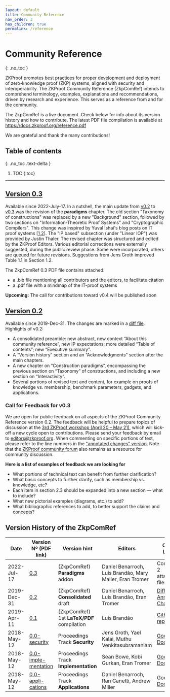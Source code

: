 ```yaml
---
layout: default
title: Community Reference
nav_order: 3
has_children: true
permalink: /reference
---
```


# Community Reference
{: .no_toc }

ZKProof promotes best practices for proper development and deployment of zero-knowledge proof (ZKP) systems, aligned with security and interoperability. The ZKProof Community Reference (ZkpComRef) intends to comprehend terminology, examples, explanations and recommendations, driven by research and experience. This serves as a reference from and for the community. 


The ZkpComRef is a live document. Check below for info about its version history and how to contribute. The latest PDF file compilation is available at https://docs.zkproof.org/reference.pdf

We are grateful and thank the many contributions!


## Table of contents
{: .no_toc .text-delta }

1. TOC
{:toc}

---

## [Version 0.3](/pages/reference/versions/ZkpComRef-0-3.pdf)

Available since 2022-July-17. In a nutshell, the main update from [v0.2](/pages/reference/versions/ZkpComRef-0-2.pdf) to [v0.3](/pages/reference/versions/ZkpComRef-0-3.pdf) was the revision of the **paradigms** chapter. The old section "Taxonomy of constructions" was replaced by a new "Background" section, followed by two sections on "Information-Theoretic Proof Systems" and "Cryptographic Compilers". This change was inspired by Yuval Ishai's blog posts on IT proof systems [[1]([1](https://zkproof.org/2020/08/12/information-theoretic-proof-systems/)),[2](https://zkproof.org/2020/10/15/information-theoretic-proof-systems-part-ii/)]. The "IP based" subsection (under "Linear IOP") was provided by Justin Thaler. The revised chapter was structured and edited by the ZKProof Editors. Various editorial corrections were externally suggested, during the public review phase. Some were incorporated, others are queued for future revisions. Suggestions from Jens Groth improved Table 1.1 in Section 1.2.



The ZkpComRef 0.3 PDF file contains attached:
- a .bib file mentioning all contributors and the editors, to facilitate citation
- a .pdf file with a mindmap of the IT-proof systems

**Upcoming:** The call for contributions toward v0.4 will be published soon


## [Version 0.2](/pages/reference/versions/ZkpComRef-0-2.pdf)

Available since 2019-Dec-31. The changes are marked in a [diff file](/pages/reference/diffs/diff-v0.2-from-v0.1.pdf). Highlights of v0.2:
- A consolidated preamble: new abstract, new context “About this community reference”, new IP expectations; more detailed “Table of contents”; new “Executive summary”.
- A “Version history” section and an “Acknowledgments” section after the main chapters.
- A new chapter on “Construction paradigms”, encompassing the previous section on “Taxonomy” of constructions, and including a new section on “Interactivity”.
- Several portions of revised text and content, for example on proofs of knowledge vs. membership, benchmark parameters, gadgets, and applications.


### Call for Feedback for v0.3
  
We are open for public feedback on all aspects of the ZKProof Community Reference version 0.2. The feedback will be helpful to prepare topics of discussion at the [3rd ZKProof workshop (April 20 – May 21)](https://zkproof.org/events/workshop3), which will kick-off a new cycle open to contributions. Please send your feedback by email to [editors@zkproof.org](mailto:editors@zkproof.org). When commenting on specific portions of text, please refer to the line numbers in the ["annotated changes" version](/pages/reference/diffs/changes-v0.2-from-v0.1.pdf). Note that the [ZKProof community forum](https://community.zkproof.org) also remains as a resource for community discussion.

**Here is a list of examples of feedback we are looking for**

- What portions of technical text can benefit from further clarification?
- What basic concepts to further clarify, such as membership vs. knowledge, etc?
- Each item in section 2.3 should be expanded into a new section — what to include?
- What new pictorial examples (diagrams, etc.) to add?
- What bibliographic references to add, to better support the claims and concepts?


## Version History of the ZkpComRef


Date | Version Nº (PDF link) | Version hint | Editors | Other Links
-----|---------|-------|---------|---------
2022-Jul-17 |  [0.3](/pages/reference/versions/ZkpComRef-0-3.pdf) | (ZkpComRef) **Paradigms** addon | Daniel Benarroch, Luís Brandão, Mary Maller, Eran Tromer | Contains 2 attached files
2019-Dec-31 | [0.2](/pages/reference/versions/ZkpComRef-0-2.pdf) | (ZkpComRef) **Consolidated** draft | Daniel Benarroch, Luís Brandão, Eran Tromer | [Diff PDF](/pages/reference/diffs/diff-v0.2-from-v0.1.pdf) & [Annotated Changes](/pages/reference/difs/changes-v0.2-from-v0.1.pdf)
2019-Apr-11 | [0.1](/pages/reference/versions/ZkpComRef-0-1.pdf) | (ZkpComRef) 1st **LaTeX/PDF** compilation | Luís Brandão | [GitHub repo](https://github.com/zkpstandard/zkreference)
2018-May-12 | [0.0-security](/pages/reference/versions/zkproof-security-20180801.pdf) | Proceedings Track **Security**  | Jens Groth, Yael Kalai, Muthu Venkitasubramaniam | [Google Doc](https://docs.google.com/document/d/1uXKovVpYuXRybCpFH97iMm9IVhzr2zfWCzrVm9jl5JA/edit?usp=sharing)
2018-May-12 |  [0.0-imple-mentation](/pages/reference/versions/zkproof-implementation-20180801.pdf) | Proceedings Track **Implementation** | Sean Bowe, Kobi Gurkan, Eran Tromer | [Google Doc](https://docs.google.com/document/d/1gcSXlQp1NOSza-8dBczL3X0KbLNvsYn4JXbpDMhUF2c/edit?usp=sharing)
2018-May-12 | [0.0-appli-cations](/pages/reference/versions/zkproof-applications-20180801.pdf) | Proceedings Track **Applications**  | Daniel Benarroch, Ran Canetti, Andrew Miller | [Google Doc](https://docs.google.com/document/d/1spgtYG8iXZ_NjUXdN8AEdKdGmaulE8r-mf7NsQ-_y4E/edit?usp=sharing)
